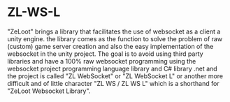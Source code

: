 # ZL-WS-L
"ZeLoot" brings a library that facilitates the use of websocket as a client a unity engine. the library comes as the function to solve the problem of raw (custom) game server creation and also the easy implementation of the websocket in the unity project. The goal is to avoid using third party libraries and have a 100% raw websocket programming using the websocket project programming language library and C# library .net and the project is called "ZL WebSocket" or "ZL WebSocket L" or another more difficult and of little character "ZL WS / ZL WS L" which is a shorthand for "ZeLoot Websocket Library".
